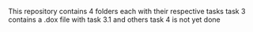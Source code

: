This repository contains 4 folders each with their respective tasks
task 3 contains a .dox file with task 3.1 and others
task 4 is not yet done
